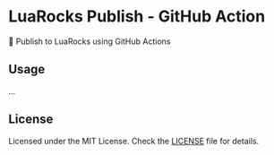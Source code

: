 # LuaRocks Publish - GitHub Action

🌛 Publish to LuaRocks using GitHub Actions

## Usage

...

## License

Licensed under the MIT License. Check the [LICENSE](./LICENSE) file for details.

